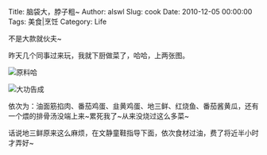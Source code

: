 Title: 脑袋大，脖子粗~
Author: alswl
Slug: cook
Date: 2010-12-05 00:00:00
Tags: 美食|烹饪
Category: Life

不是大款就伙夫~

昨天几个同事过来玩，我就下厨做菜了，哈哈，上两张图。

![原料哈](http://upload.log4d.com/upload_dropbox/201012/cook1.jpg)

![大功告成](http://upload.log4d.com/upload_dropbox/201012/cook2.jpg)

依次为：油面筋掐肉、番茄鸡蛋、韭黄鸡蛋、地三鲜、红烧鱼、番茄酱黄瓜，还有一个煨的排骨汤没端上来~累死我了~从来没烧过这么多菜~

话说地三鲜原来这么麻烦，在文静童鞋指导下面，依次食材过油，费了将近半小时才弄好~

